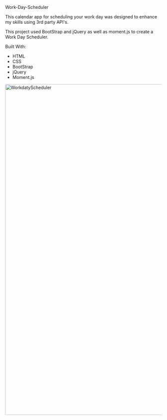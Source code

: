 Work-Day-Scheduler

This calendar app for scheduling your work day was designed to enhance my skills using 3rd party API's. 

This project used BootStrap and jQuery as well as moment.js to create a Work Day Scheduler.

Built With:
- HTML
- CSS
- BootStrap
- jQuery
- Moment.js


<img width="1066" alt="WorkdatyScheduler" src="https://user-images.githubusercontent.com/98859025/159382728-5cb0f16e-c099-43f1-8c4e-e7290c80d8f4.png">

